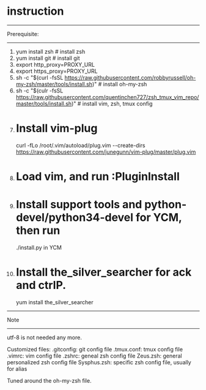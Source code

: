 # instruction
*************
Prerequisite:
*************
1. yum install zsh # install zsh
2. yum install git # install git
3. export http_proxy=PROXY_URL
4. export https_proxy=PROXY_URL
5. sh -c "$(curl -fsSL https://raw.githubusercontent.com/robbyrussell/oh-my-zsh/master/tools/install.sh)" # install oh-my-zsh
6. sh -c "$(culr -fsSL https://raw.githubusercontent.com/quentinchen727/zsh_tmux_vim_repo/master/tools/install.sh)" # install vim, zsh, tmux config
7. # Install vim-plug
   curl -fLo /root/.vim/autoload/plug.vim --create-dirs \
     https://raw.githubusercontent.com/junegunn/vim-plug/master/plug.vim
8. # Load vim, and run :PluginInstall
9. # Install support tools and python-devel/python34-devel for YCM, then run
    ./install.py in YCM
10. # Install the_silver_searcher for ack and ctrlP.
    yum install the_silver_searcher

**************
Note
**************
utf-8 is not needed any more.

Customized files:
.gitconfig: git config file
.tmux.conf: tmux config file
.vimrc: vim config file
.zshrc: geneal zsh config file
Zeus.zsh: general personalized zsh config file
Sysphus.zsh: specific zsh config file, usually for alias

Tuned around the oh-my-zsh file.
